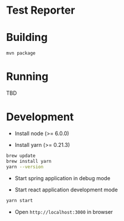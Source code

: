 # Test Reporter

# Building

```
mvn package
```

# Running

TBD

# Development

- Install node (>= 6.0.0)

- Install yarn (>= 0.21.3)

```bash
brew update
brew install yarn
yarn --version
```

- Start spring application in debug mode

- Start react application development mode

```bash
yarn start
```

- Open `http://localhost:3000` in browser